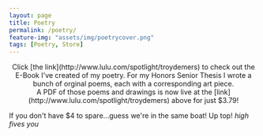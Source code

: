 ```yaml
---
layout: page
title: Poetry
permalink: /poetry/
feature-img: "assets/img/poetrycover.png"
tags: [Poetry, Store]
---
```


<p align="center">
Click [the link](http://www.lulu.com/spotlight/troydemers) to check out the E-Book I've created of my poetry.
For my Honors Senior Thesis I wrote a bunch of orginal poems, each with a corresponding art piece. <br/>
A PDF of those poems and drawings is now live at the [link](http://www.lulu.com/spotlight/troydemers) above for just $3.79! <br/>

If you don't have $4 to spare...guess we're in the same boat! Up top! *high fives you*
</p>
